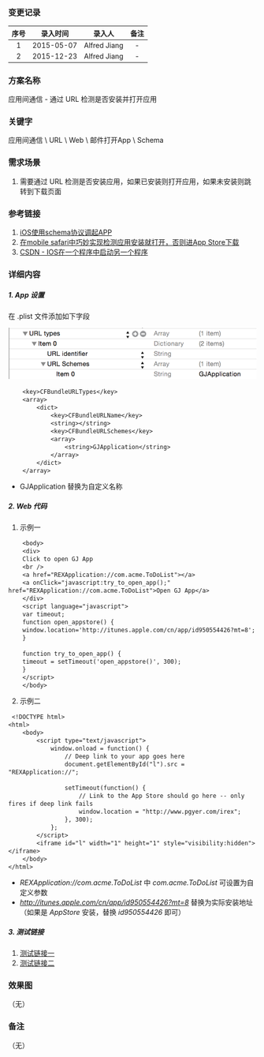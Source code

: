 ### 变更记录

| 序号 | 录入时间 | 录入人 | 备注 |
|:--------:|:--------:|:--------:|:--------:|
| 1 | 2015-05-07 | Alfred Jiang | - |
| 2 | 2015-12-23 | Alfred Jiang | - |

### 方案名称

应用间通信 - 通过 URL 检测是否安装并打开应用

### 关键字

应用间通信 \ URL \ Web \ 邮件打开App \ Schema

### 需求场景

1. 需要通过 URL 检测是否安装应用，如果已安装则打开应用，如果未安装则跳转到下载页面

### 参考链接

1. [iOS使用schema协议调起APP](http://mweb.baidu.com/p/ios%E4%BD%BF%E7%94%A8schema%E5%8D%8F%E8%AE%AE%E8%B0%83%E8%B5%B7app.html)
2. [在mobile safari中巧妙实现检测应用安装就打开，否则进App Store下载](http://www.iunbug.com/archives/2012/09/18/401.html)
3. [CSDN - IOS在一个程序中启动另一个程序](http://blog.csdn.net/zzzili/article/details/8449893)

### 详细内容

##### 1. App 设置

在 .plist 文件添加如下字段

![Image_00111_00001](Images/Image_00111_00001.png)
```
    <key>CFBundleURLTypes</key>
    <array>
        <dict>
            <key>CFBundleURLName</key>
            <string></string>
            <key>CFBundleURLSchemes</key>
            <array>
                <string>GJApplication</string>
            </array>
        </dict>
    </array>
```
* GJApplication 替换为自定义名称

##### 2. Web 代码

1. 示例一
```
    <body>
    <div>
    Click to open GJ App
    <br />
    <a href="REXApplication://com.acme.ToDoList"></a>
    <a onClick="javascript:try_to_open_app();" href="REXApplication://com.acme.ToDoList">Open GJ App</a>
    </div>
    <script language="javascript">
    var timeout;
    function open_appstore() {
    window.location='http://itunes.apple.com/cn/app/id950554426?mt=8';
    }

    function try_to_open_app() {
    timeout = setTimeout('open_appstore()', 300);
    }
    </script>
    </body>
```

2. 示例二
```
 <!DOCTYPE html>
<html>
    <body>
        <script type="text/javascript">
            window.onload = function() {
                // Deep link to your app goes here
                document.getElementById("l").src = "REXApplication://";

                setTimeout(function() {
                    // Link to the App Store should go here -- only fires if deep link fails
                    window.location = "http://www.pgyer.com/irex";
                }, 300);
            };
        </script>
        <iframe id="l" width="1" height="1" style="visibility:hidden"></iframe>
    </body>
</html>
```

* *REXApplication://com.acme.ToDoList* 中 *com.acme.ToDoList* 可设置为自定义参数
* *http://itunes.apple.com/cn/app/id950554426?mt=8* 替换为实际安装地址（如果是 *AppStore* 安装，替换 *id950554426* 即可）

##### 3. 测试链接
1. [测试链接一](120.27.34.52/opengj.html)
2. [测试链接二](120.27.34.52/startREX.html)

### 效果图
（无）

### 备注
（无）
